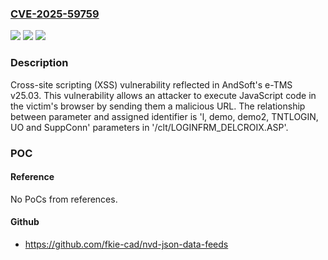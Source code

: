 ### [CVE-2025-59759](https://cve.mitre.org/cgi-bin/cvename.cgi?name=CVE-2025-59759)
![](https://img.shields.io/static/v1?label=Product&message=e-TMS&color=blue)
![](https://img.shields.io/static/v1?label=Version&message=v25.03%20version%20&color=brightgreen)
![](https://img.shields.io/static/v1?label=Vulnerability&message=CWE-79%20Improper%20Neutralization%20of%20Input%20During%20Web%20Page%20Generation%20(XSS%20or%20'Cross-site%20Scripting')&color=brightgreen)

### Description

Cross-site scripting (XSS) vulnerability reflected in AndSoft's e-TMS v25.03. This vulnerability allows an attacker to execute JavaScript code in the victim's browser by sending them a malicious URL. The relationship between parameter and assigned identifier is 'l, demo, demo2, TNTLOGIN, UO and SuppConn' parameters in '/clt/LOGINFRM_DELCROIX.ASP'.

### POC

#### Reference
No PoCs from references.

#### Github
- https://github.com/fkie-cad/nvd-json-data-feeds

